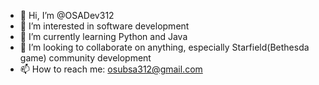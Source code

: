 - 👋 Hi, I’m @OSADev312
- 👀 I’m interested in software development
- 🌱 I’m currently learning Python and Java  
- 💞️ I’m looking to collaborate on anything, especially Starfield(Bethesda game) community development
- 📫 How to reach me: osubsa312@gmail.com

